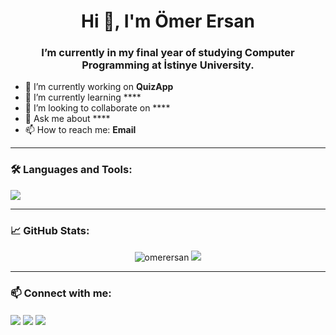<h1 align="center">Hi 👋, I'm Ömer Ersan</h1>
<h3 align="center">I’m currently in my final year of studying Computer Programming at İstinye University.</h3>

- 🔭 I’m currently working on **QuizApp**
- 🌱 I’m currently learning ****
- 👯 I’m looking to collaborate on ****
- 💬 Ask me about ****
- 📫 How to reach me: **Email**

---

### 🛠️ Languages and Tools:

<p align="left">
  <img src="https://skillicons.dev/icons?i=cpp,cs,java,py,html,css,js,flutter,dart,github,linux,vscode&theme=light" />
</p>

---

### 📈 GitHub Stats:

<p align="center">
  <img src="https://github-readme-stats.vercel.app/api?username=omerersan&show_icons=true&theme=radical" alt="omerersan" />
  <img src="https://github-readme-streak-stats.herokuapp.com/?user=omerersan&theme=radical" />
</p>

---

### 📫 Connect with me:

<p align="left">
  <a href="mailto:omerersan2@gmail.com" target="blank"><img align="center" src="https://img.shields.io/badge/-Email-red?style=flat-square&logo=gmail&logoColor=white" /></a>
  <a href="https://linkedin.com/in/[kullanici-adi]" target="blank"><img align="center" src="https://img.shields.io/badge/-LinkedIn-blue?style=flat-square&logo=linkedin&logoColor=white" /></a>
  <a href="https://instagram.com/[kullanici-adi]" target="blank"><img align="center" src="https://img.shields.io/badge/-Instagram-E4405F?style=flat-square&logo=instagram&logoColor=white" /></a>
</p>

